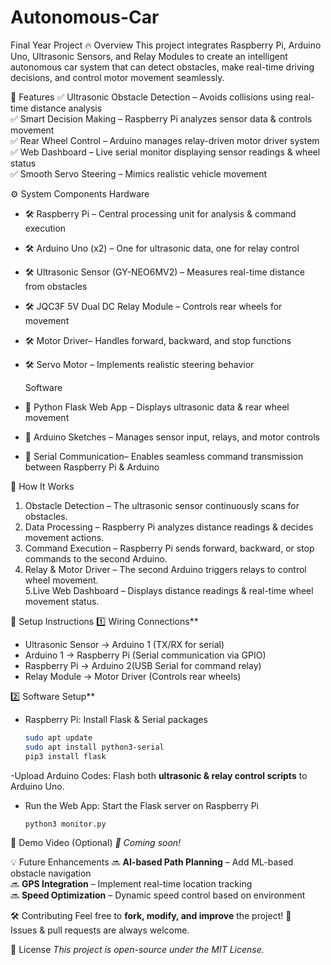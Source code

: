 # Autonomous-Car
Final Year Project 
  🔥 Overview
This project integrates Raspberry Pi, Arduino Uno, Ultrasonic Sensors, and Relay Modules to create an intelligent autonomous car system that can detect obstacles, make real-time driving decisions, and control motor movement seamlessly.

 🎯 Features
✅ Ultrasonic Obstacle Detection – Avoids collisions using real-time distance analysis  
✅  Smart Decision Making – Raspberry Pi analyzes sensor data & controls movement  
✅  Rear Wheel Control – Arduino manages relay-driven motor driver system  
✅  Web Dashboard – Live serial monitor displaying sensor readings & wheel status  
✅ Smooth Servo Steering – Mimics realistic vehicle movement  

⚙️ System Components
  Hardware
- 🛠 Raspberry Pi – Central processing unit for analysis & command execution  
- 🛠 Arduino Uno (x2) – One for ultrasonic data, one for relay control
- 🛠 Ultrasonic Sensor (GY-NEO6MV2) – Measures real-time distance from obstacles  
- 🛠 JQC3F 5V Dual DC Relay Module – Controls rear wheels for movement  
- 🛠 Motor Driver– Handles forward, backward, and stop functions  
- 🛠 Servo Motor – Implements realistic steering behavior  

   Software
- 🔧 Python Flask Web App – Displays ultrasonic data & rear wheel movement
- 🔧 Arduino Sketches – Manages sensor input, relays, and motor controls  
- 🔧 Serial Communication– Enables seamless command transmission between Raspberry Pi & Arduino  

 🚀 How It Works
1. Obstacle Detection – The ultrasonic sensor continuously scans for obstacles.  
2. Data Processing – Raspberry Pi analyzes distance readings & decides movement actions.  
3. Command Execution – Raspberry Pi sends forward, backward, or stop commands to the second Arduino.  
4. Relay & Motor Driver – The second Arduino triggers relays to control wheel movement.  
5.Live Web Dashboard – Displays distance readings & real-time wheel movement status.  

 🔗 Setup Instructions
1️⃣ Wiring Connections**
- Ultrasonic Sensor → Arduino 1 (TX/RX for serial)  
- Arduino 1 → Raspberry Pi (Serial communication via GPIO)  
- Raspberry Pi → Arduino 2(USB Serial for command relay)  
- Relay Module → Motor Driver (Controls rear wheels)  

2️⃣ Software Setup**
- Raspberry Pi: Install Flask & Serial packages  
  ```bash
  sudo apt update
  sudo apt install python3-serial
  pip3 install flask
  ```
-Upload Arduino Codes: Flash both **ultrasonic & relay control scripts** to Arduino Uno.  
- Run the Web App: Start the Flask server on Raspberry Pi  
  ```bash
  python3 monitor.py
  ```

🎥 Demo Video (Optional)
_🚧 Coming soon!_

💡 Future Enhancements
🔜 **AI-based Path Planning** – Add ML-based obstacle navigation  
🔜 **GPS Integration** – Implement real-time location tracking  
🔜 **Speed Optimization** – Dynamic speed control based on environment  

 🛠 Contributing
Feel free to **fork, modify, and improve** the project! 🚀  
Issues & pull requests are always welcome.  

 📜 License
_This project is open-source under the MIT License._  




